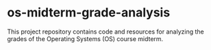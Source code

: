 # os-midterm-grade-analysis
This project repository contains code and resources for analyzing the grades of the Operating Systems (OS) course midterm.
